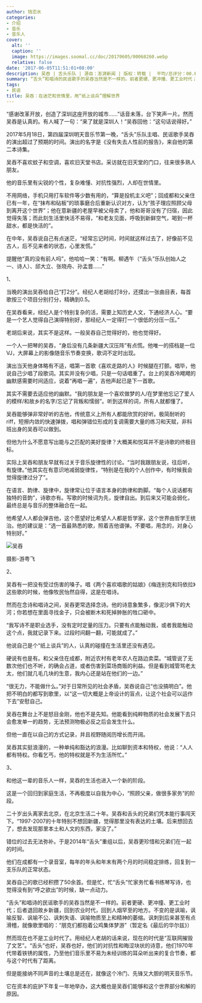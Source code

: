 ```yaml
---
author: 钱恋水
categories:
- 介绍
- 音乐
- 音乐人
cover:
  alt: ''
  caption: ''
  image: https://images.soomal.cc/doc/20170605/00068260.webp
  relative: false
date: '2017-06-05T11:51:01+08:00'
description: 吴吞 | 舌头乐队 | 源自：澎湃新闻 | 版权：转载 |  平均/总评分：00.00/0
summary: “舌头”和唱诗的民谣歌手的吴吞当然是不一样的。前者更硬、更冲撞、更工业时代；后者退回故乡新疆，回到农业时代，回到人烟罕至的地方。不变的是讽喻，讽喻反智、讽喻不公、讽刺失语、讽喻物质至上和精神的萎缩……
tags:
- 民谣
title: 吴吞：在迷茫和世情里，用“纸上谈兵”理解世界
---
```


“感谢改革开放，创造了深圳这座开放的城市……”话音未落，台下笑声一片。然而吴吞是认真的。有人喊了一句：“来了就是深圳人！”吴吞回他：“这句话说得好。”

2017年5月18日，第四届深圳明天音乐节第一晚，“舌头”乐队主唱、民谣歌手吴吞的演出超过了预期的时间。演出的名字是《没有失去人性前的报告》，来自他的第二本诗集。

吴吞不喜欢蚊子和空调，喜欢旧天堂书店。采访就在旧天堂的门口，往来很多熟人朋友。

他的音乐里有尖锐的个性，复杂难懂、对抗性强烈，人却在世情里。

不用网络，手机只用打车软件等少数有用的，“算是投机主义吧”；回成都和父亲住已有一年，在“抹布和砧板”的琐事磨合后重新认识对方，认为“孩子理应照顾父母到离开这个世界”；他在意新疆的老屋早被父母卖了，他和哥哥没有了归宿，因此觉得失落；而此刻生活里快活不易得，“和老友见面，呼吸到新鲜空气，喝到一杯甜水，都是快活的”。

在中年，吴吞说自己有点迷茫，“经常忘记时间，时间就这样过去了，好像前不见古人，后不见来者的状态，心里发慌。”

提醒他“真的没有前人吗”，他哈哈一笑：“有啊。柳遇午（“舌头”乐队创始人之一、诗人）、邱大立、张晓舟、孙孟晋……”

1、

当晚的演出吴吞给自己“打2分”。经纪人老胡给打8分，还摸出一张曲目表，每首歌按三个项目分别打分，精确到0.5。

在吴吞看来，经纪人是个特别复杂的活，需要上知历史人文，下通经济人心。“要是一个艺人觉得自己演得特别好，那经纪人一定得打一个很低的分压一压。”

老胡后来说，其实不是这样。一般吴吞自己觉得好的，他也觉得好。

一个人一把琴的吴吞，“身后没有几条新疆大汉压阵”有点慌。他唯一的搭档是一位VJ，大屏幕上的影像随音乐节奏变换，歌词不定时出现。

演出当天他身体略有不适，唱第一首歌《喜欢走路的人》时候腿在打颤。唱毕，他说自己少唱了段歌词。其实并没有少唱，只是一句话唱重了。台上的吴吞冷飕飕的幽默感需要时间适应，说着“再唱一遍”，吉他声起已是下一首歌。

其实不需要去适应他的幽默。“我的朋友是一个喜欢做梦的人/在梦里他忘记了爱人的模样/和故乡的名字/忘记了背叛和懦弱”。听到这样的词，所有人就都懂了。

吴吞能够弹非常好听的吉他，传统意义上所有人都能欣赏的好听。极简耐听的riff，短擦内敛的快速弹拨，唱和弹错位形成的复调需要大量的练习和天赋，非科班出身的吴吞可以做到。

但他为什么不愿意写出能与之匹配的美好旋律？大概美和悦耳并不是诗歌的终极目标。

实际上吴吞和朋友早就有过关于音乐旋律性的讨论。“当时我跟朋友说，往后听，有旋律。”他其实在有意识地减弱旋律性，“特别是在我的个人创作中，有时候我会觉得旋律过分了”。

在语言、韵律、旋律中，旋律常让位于语言本身的韵律和韵脚。“每个人说话都有独特的音韵”，诗歌亦有。写歌的时候词为先，旋律自出。到后来又可能会弱化，最终总是与音乐的整体融合在一起。

他希望人人都会弹吉他，这个愿望好比希望人人都是哲学家，这个世界由哲学王统治。他的建议是：“选一首最熟悉的歌，照着吉他谱弹。不要唱，用念的，对身心特别好。”

![吴吞](https://images.soomal.cc/doc/20170605/00068260.webp)

摄影-游粤飞



2、

吴吞有一把没有受过伤害的嗓子。唱《两个喜欢唱歌的姑娘》《梅连别克和玛依拉》这些歌的时候，他像牧民怡然自得，这是在唱诗。

然而在念诗和唱诗之间，吴吞更常选择念诗。他的诗意象繁多，像泥沙俱下的大河；你若想在里面寻找金子，只会被断木和死掉肿胀的牲口砸中。

“我写诗不是职业选手，没有定时定量的压力。只要有点能触动我，或者我能触动这个点，我就记录下来。过段时间翻一翻，可能就成了。”

他说自己是个“纸上谈兵”的人，认真的碰撞在生活里还没有遇见。

硬说有也是有。和父亲住在成都，附近农村有老年农人在路边卖菜。“城管说了无数次他们也不听，的确会占道，或者伤害到菜场商贩的利益。但是看到城管骂老太太，他们就几毛几块的生意，我内心还是站在他们的一边。”

“很无力，不能做什么。”对于日常所见的社会矛盾，吴吞说自己“也没搞明白”。他把不明白的都写到歌里，以“这一切大概是上帝设计的盲点，让这个社会可以运作下去”安慰自己。

吴吞在舞台上不是怒目金刚，他也不是先知。他能看到纯粹物质的社会发展下去只会愈发单一的趋势，无法预测物极必反之后会发生什么。

但他一直在以自己的方式记录，并且视野随阅历增长而开阔。

吴吞其实挺浪漫的，一种单纯和豁达的浪漫。比如聊到资本和特权，他说：“人人都有特权。你看乞丐，他的特权就是不为生活所忙。”

3、

和他这一辈的音乐人一样，吴吞的生活也进入一个新的阶段。

这是一个回归到家庭生活，不再极度以自我为中心，“照顾父亲，做很多家务”的阶段。

二十岁出头离家去北京，在北京生活二十年。吴吞和舌头的兄弟们凭本能行事闯天下。“1997-2007的十年特别不想回新疆，觉得那里没有表达的土壤。后来想回去了，想去发现那里本土和人文的东西，家没了。”

错位的过去无法弥补。于是2014年“舌头”重组以后，吴吞更珍惜和兄弟们在一起的时间。

他们在成都有一个录音室，每年的年头和年末有两个月的时间稳定排练，回复到一支乐队的正常状态。

吴吞自己的歌已经积攒了50余首。但是忙，忙“舌头”忙家务忙看书练琴写诗，也觉得没有到“呼之欲出”的时候，缺一点动力。

“舌头”和唱诗的民谣歌手的吴吞当然是不一样的。前者更硬、更冲撞、更工业时代；后者退回故乡新疆，回到农业时代，回到人烟罕至的地方。不变的是讽喻，讽喻反智、讽喻不公、讽刺失语、讽喻物质至上和精神的萎缩。讽刺到后来甚至有点滑稽，就像歌里唱的：“朋克们都抱着公鸡集体梦游”（暂定名《最后的华尔兹》）

然而现在也不是工业时代了。用经纪人老胡的话来说，现在的时代是“互联网摧毁了文艺”。“舌头”也好，吴吞也好，他们的对抗性和晦涩块状的诗意，他们1970年代带着铁锈的属性，乃至他们音乐里不易为未经训练的耳朵听出来的复合节奏，都与这个时代有了距离。

但是能接纳不同声音的土壤总是还在，就像这个冷门、先锋又大胆的明天音乐节。

它在资本的庇护下年复一年地举办，这大概也是吴吞们能够和这个世界部分和解的原因。